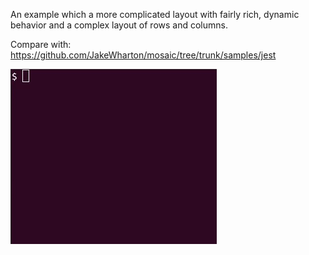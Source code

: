 An example which a more complicated layout with fairly rich, dynamic behavior and a complex layout of rows and columns. 

Compare with: https://github.com/JakeWharton/mosaic/tree/trunk/samples/jest

![Example in action](https://github.com/varabyte/media/raw/main/konsole/screencasts/konsole-jest.gif)